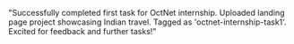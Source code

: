 "Successfully completed first task for OctNet internship. Uploaded landing page project showcasing Indian travel. Tagged as 'octnet-internship-task1'. Excited for feedback and further tasks!"
